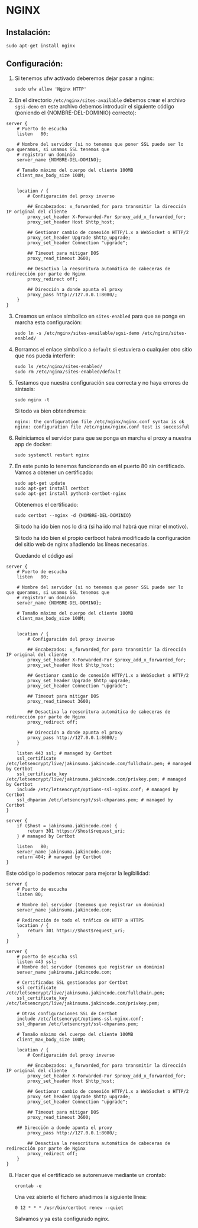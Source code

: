 # NGINX

## Instalación:

`sudo apt-get install nginx`

## Configuración:

1. Si tenemos ufw activado deberemos dejar pasar a nginx:

   `sudo ufw allow 'Nginx HTTP'`
2. En el directorio `/etc/nginx/sites-available` debemos crear el archivo `sgsi-demo` en este archivo debemos introducir el siguiente código (poniendo el {NOMBRE-DEL-DOMINIO} correcto):

```plaintext
server {
    # Puerto de escucha
    listen   80;

    # Nombre del servidor (si no tenemos que poner SSL puede ser lo que queramos, si usamos SSL tenemos que
    # registrar un dominio
    server_name {NOMBRE-DEL-DOMINO};

    # Tamaño máximo del cuerpo del cliente 100MB
    client_max_body_size 100M;


    location / {
        # Configuración del proxy inverso

        ## Encabezados: x_forwarded_for para transmitir la dirección IP original del cliente
        proxy_set_header X-Forwarded-For $proxy_add_x_forwarded_for;
        proxy_set_header Host $http_host;    

        ## Gestionar cambio de conexión HTTP/1.x a WebSocket o HTTP/2
        proxy_set_header Upgrade $http_upgrade;
        proxy_set_header Connection "upgrade";

        ## Timeout para mitigar DOS
        proxy_read_timeout 3600;

        ## Desactiva la reescritura automática de cabeceras de redirección por parte de Nginx
        proxy_redirect off;

        ## Dirección a donde apunta el proxy
        proxy_pass http://127.0.0.1:8080/;       
    }
}
```

3. Creamos un enlace símbolico en `sites-enabled` para que se ponga en marcha esta configuración:

   `sudo ln -s /etc/nginx/sites-available/sgsi-demo /etc/nginx/sites-enabled/`
4. Borramos el enlace símbolico a `default` si estuviera o cualquier otro sitio que nos pueda interferir:

   `sudo ls /etc/nginx/sites-enabled/`\
   `sudo rm /etc/nginx/sites-enabled/default`
5. Testamos que nuestra configuración sea correcta y no haya errores de sintaxis:

   `sudo nginx -t`

   Si todo va bien obtendremos:

   ```plaintext
   nginx: the configuration file /etc/nginx/nginx.conf syntax is ok
   nginx: configuration file /etc/nginx/nginx.conf test is successful
   ```
6. Reiniciamos el servidor para que se ponga en marcha el proxy a nuestra app de docker:

   `sudo systemctl restart nginx`
7. En este punto lo tenemos funcionando en el puerto 80 sin certificado. Vamos a obtener un certificado:

   `sudo apt-get update`\
   `sudo apt-get install certbot`\
   `sudo apt-get install python3-certbot-nginx`

   Obtenemos el certificado:

   `sudo certbot --nginx -d {NOMBRE-DEL-DOMINIO}`

   Si todo ha ido bien nos lo dirá (si ha ido mal habrá que mirar el motivo).

   Si todo ha ido bien el propio certboot habrá modificado la configuración del sitio web de nginx añadiendo las líneas necesarias.

   Quedando el código así

```plaintext
server {
    # Puerto de escucha
    listen   80;

    # Nombre del servidor (si no tenemos que poner SSL puede ser lo que queramos, si usamos SSL tenemos que
    # registrar un dominio
    server_name {NOMBRE-DEL-DOMINO};

    # Tamaño máximo del cuerpo del cliente 100MB
    client_max_body_size 100M;


    location / {
        # Configuración del proxy inverso

        ## Encabezados: x_forwarded_for para transmitir la dirección IP original del cliente
        proxy_set_header X-Forwarded-For $proxy_add_x_forwarded_for;
        proxy_set_header Host $http_host;    

        ## Gestionar cambio de conexión HTTP/1.x a WebSocket o HTTP/2
        proxy_set_header Upgrade $http_upgrade;
        proxy_set_header Connection "upgrade";

        ## Timeout para mitigar DOS
        proxy_read_timeout 3600;

        ## Desactiva la reescritura automática de cabeceras de redirección por parte de Nginx
        proxy_redirect off;

        ## Dirección a donde apunta el proxy
        proxy_pass http://127.0.0.1:8080/;
    }

    listen 443 ssl; # managed by Certbot
    ssl_certificate /etc/letsencrypt/live/jakinsuma.jakincode.com/fullchain.pem; # managed by Certbot
    ssl_certificate_key /etc/letsencrypt/live/jakinsuma.jakincode.com/privkey.pem; # managed by Certbot
    include /etc/letsencrypt/options-ssl-nginx.conf; # managed by Certbot
    ssl_dhparam /etc/letsencrypt/ssl-dhparams.pem; # managed by Certbot
}

server {
    if ($host = jakinsuma.jakincode.com) {
        return 301 https://$host$request_uri;
    } # managed by Certbot

    listen   80;
    server_name jakinsuma.jakincode.com;
    return 404; # managed by Certbot
}
```

Este código lo podemos retocar para mejorar la legibilidad:

```plaintext
server {
    # Puerto de escucha
    listen 80;

    # Nombre del servidor (tenemos que registrar un dominio)
    server_name jakinsuma.jakincode.com;

    # Redirección de todo el tráfico de HTTP a HTTPS
    location / {
        return 301 https://$host$request_uri;
    }
}

server {
    # puerto de escucha ssl
    listen 443 ssl;
    # Nombre del servidor (tenemos que registrar un dominio)
    server_name jakinsuma.jakincode.com;

    # Certificados SSL gestionados por Certbot
    ssl_certificate /etc/letsencrypt/live/jakinsuma.jakincode.com/fullchain.pem;
    ssl_certificate_key /etc/letsencrypt/live/jakinsuma.jakincode.com/privkey.pem;

    # Otras configuraciones SSL de Certbot
    include /etc/letsencrypt/options-ssl-nginx.conf;
    ssl_dhparam /etc/letsencrypt/ssl-dhparams.pem;

    # Tamaño máximo del cuerpo del cliente 100MB
    client_max_body_size 100M;

    location / {
        # Configuración del proxy inverso

        ## Encabezados: x_forwarded_for para transmitir la dirección IP original del cliente
        proxy_set_header X-Forwarded-For $proxy_add_x_forwarded_for;
        proxy_set_header Host $http_host;

        ## Gestionar cambio de conexión HTTP/1.x a WebSocket o HTTP/2
        proxy_set_header Upgrade $http_upgrade;
        proxy_set_header Connection "upgrade";

        ## Timeout para mitigar DOS
        proxy_read_timeout 3600;

	## Dirección a donde apunta el proxy
        proxy_pass http://127.0.0.1:8080/;

        ## Desactiva la reescritura automática de cabeceras de redirección por parte de Nginx
        proxy_redirect off;
    }
}
```

8. Hacer que el certificado se autorenueve mediante un crontab:

   `crontab -e`

   Una vez abierto el fichero añadimos la siguiente línea:

   `0 12 * * * /usr/bin/certbot renew --quiet`

   Salvamos y ya esta configurado nginx.

